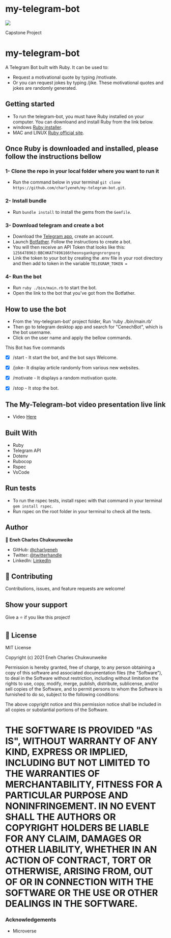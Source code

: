 # my-telegram-bot

![](https://img.shields.io/badge/Microverse-blueviolet)

Capstone Project

# my-telegram-bot

A Telegram Bot built with Ruby. It can be used to:

- Request a motivational quote by typing /motivate.
- Or you can request jokes by typing /jike.
These motivational quotes and jokes are randomly generated.

## Getting started

- To run the telegram-bot, you must have Ruby installed on your computer. You can downloand and install Ruby from the link below.
- windows [Ruby installer](https://rubyinstaller.org/).
- MAC and LINUX [Ruby official site](https://www.ruby-lang.org/en/downloads/).

## Once Ruby is downloaded and installed, please follow the instructions bellow

### 1- Clone the repo in your local folder where you want to run it

- Run the command below in your terminal
`git clone https://github.com/charlyeneh/my-telegram-bot.git`.

### 2- Install bundle

- Run `bundle install` to install the gems from the `Gemfile`.

### 3- Download telegram and create a bot

- Download the [Telegram app](https://desktop.telegram.org/), create an account.
- Launch  [Botfather](https://t.me/botfather). Follow the instructions to create a bot.
- You will then receive an API Token that looks like this: `1256478963:BBCHKATY496166theonsgankgngnrorgnorg`
- Link the token to your bot by creating the .env file in your root directory and then add to token in the variable `TELEGRAM_TOKEN =`

### 4- Run the bot

- Run `ruby ./bin/main.rb` to start the bot.
- Open the link to the bot that you've got from the Botfather.

## How to use the bot

- From the 'my-telegram-bot' project folder, Run 'ruby ./bin/main.rb'
- Then go to telegram desktop app and search for "CenechBot", which is the bot username.
- Click on the user name and apply the bellow commands.

This Bot has five commands

- [x] /start - It start the bot, and the bot says Welcome.
- [x] /joke- It display article randomly from various new websites.
- [x] /motivate - It displays a random motivation quote.
- [x] /stop  - It stop the bot.


## The My-Telegram-bot video presentation live link

- Video [Here](https://www.loom.com/share/b9c5d6b434e74b7cb987cce5e271c260)

## Built With

- Ruby
- Telegram API
- Dotenv
- Rubocop
- Rspec
- VsCode

## Run tests

- To run the rspec tests, install rspec with that command in your terminal `gem install rspec`.
- Run rspec on the root folder in your terminal to check all the tests.

## Author

👤 **Eneh Charles Chukwunweike**

- GitHub: [@charlyeneh](https://github.com/charlyeneh)
- Twitter: [@twitterhandle](https://twitter.com/ProgrammerBaby?s=09)
- LinkedIn: [LinkedIn](https://www.linkedin.com/in/charles-chukwunweike-eneh-5345a2147)

## 🤝 Contributing

Contributions, issues, and feature requests are welcome!

## Show your support

Give a ⭐️ if you like this project!

## 📝 License

MIT License

Copyright (c) 2021 Eneh Charles Chukwunweike 

Permission is hereby granted, free of charge, to any person obtaining a copy
of this software and associated documentation files (the "Software"), to deal
in the Software without restriction, including without limitation the rights
to use, copy, modify, merge, publish, distribute, sublicense, and/or sell
copies of the Software, and to permit persons to whom the Software is
furnished to do so, subject to the following conditions:

The above copyright notice and this permission notice shall be included in all
copies or substantial portions of the Software.

THE SOFTWARE IS PROVIDED "AS IS", WITHOUT WARRANTY OF ANY KIND, EXPRESS OR
IMPLIED, INCLUDING BUT NOT LIMITED TO THE WARRANTIES OF MERCHANTABILITY,
FITNESS FOR A PARTICULAR PURPOSE AND NONINFRINGEMENT. IN NO EVENT SHALL THE
AUTHORS OR COPYRIGHT HOLDERS BE LIABLE FOR ANY CLAIM, DAMAGES OR OTHER
LIABILITY, WHETHER IN AN ACTION OF CONTRACT, TORT OR OTHERWISE, ARISING FROM,
OUT OF OR IN CONNECTION WITH THE SOFTWARE OR THE USE OR OTHER DEALINGS IN THE
SOFTWARE.
=======

### Acknowledgements

- Microverse

